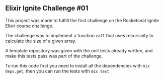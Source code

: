 ## Elixir Ignite Challenge #01

This project was made to fulfill the first challenge on the Rocketseat Ignite Elixir course challenge.


The challenge was to implement a function `call` that uses recursivity to calculate the size of a given array.


A template repository was given with the unit tests already written, and make this tests pass was part of the challenge.


To run this code first you need to install all the dependencies with `mix deps.get`, then you can run the tests with `mix test`
